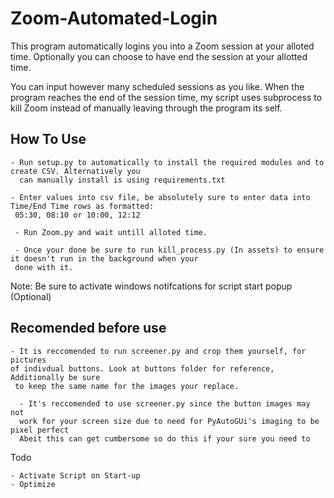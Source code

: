 # Zoom-Automated-Login

This program automatically logins you into a Zoom session at your alloted time. Optionally you can choose to have end the session at your allotted time.

You can input however many scheduled sessions as you like. When the program reaches the end of the session time, my script uses subprocess to kill Zoom instead of
manually leaving through the program its self.

## **How To Use**
```
- Run setup.py to automatically to install the required modules and to create CSV. Alternatively you 
  can manually install is using requirements.txt

- Enter values into csv file, be absolutely sure to enter data into Time/End Time rows as formatted:
 05:30, 08:10 or 10:00, 12:12
 
 - Run Zoom.py and wait untill alloted time.
 
 - Once your done be sure to run kill_process.py (In assets) to ensure it doesn't run in the background when your
 done with it.
```
Note: Be sure to activate windows notifcations for script start popup (Optional)

## **Recomended before use**
```
- It is reccomended to run screener.py and crop them yourself, for pictures 
of indivdual buttons. Look at buttons folder for reference, Additionally be sure
 to keep the same name for the images your replace.

  - It's reccomended to use screener.py since the button images may not 
  work for your screen size due to need for PyAutoGUi's imaging to be pixel perfect
  Abeit this can get cumbersome so do this if your sure you need to
```

Todo
```
- Activate Script on Start-up
- Optimize
```

